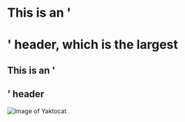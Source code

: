 # This is an '<h1>' header, which is the largest
## This is an '<h2>' header
![Image of Yaktocat](https://octodex.github.com/images/yaktocat.png)
